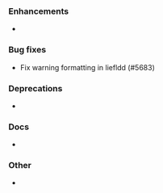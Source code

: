 ### Enhancements

* <news item>

### Bug fixes

* Fix warning formatting in liefldd (#5683)

### Deprecations

* <news item>

### Docs

* <news item>

### Other

* <news item>
